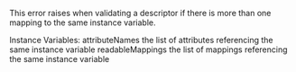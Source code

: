 This error raises when validating a descriptor if there is more than one mapping to the same instance variable.

Instance Variables:
	attributeNames	<Collection of String>	the list of attributes referencing the same instance variable
	readableMappings	<Collection of Mapping>	the list of mappings referencing the same instance variable

